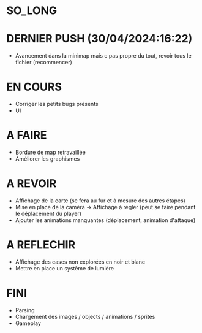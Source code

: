 # SO_LONG

# DERNIER PUSH (30/04/2024:16:22)
- Avancement dans la minimap mais c pas propre du tout, revoir tous le fichier (recommencer)

# EN COURS
- Corriger les petits bugs présents
- UI

# A FAIRE
- Bordure de map retravaillée
- Améliorer les graphismes

# A REVOIR
- Affichage de la carte (se fera au fur et à mesure des autres étapes)
- Mise en place de la caméra -> Affichage à régler (peut se faire pendant le déplacement du player)
- Ajouter les animations manquantes (déplacement, animation d'attaque)

# A REFLECHIR
- Affichage des cases non explorées en noir et blanc
- Mettre en place un système de lumière

# FINI
- Parsing
- Chargement des images / objects / animations / sprites
- Gameplay